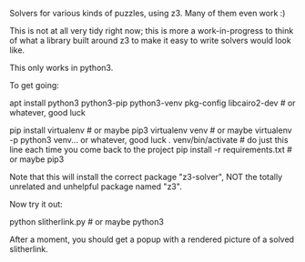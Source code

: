 Solvers for various kinds of puzzles, using z3. Many of them even work :)

This is not at all very tidy right now; this is more a work-in-progress to
think of what a library built around z3 to make it easy to write solvers
would look like.

This only works in python3.

To get going:

apt install python3 python3-pip python3-venv pkg-config libcairo2-dev  # or whatever, good luck

pip install virtualenv  # or maybe pip3
virtualenv venv  # or maybe virtualenv -p python3 venv... or whatever, good luck
. venv/bin/activate  # do just this line each time you come back to the project
pip install -r requirements.txt  # or maybe pip3

Note that this will install the correct package "z3-solver", NOT the totally
  unrelated and unhelpful package named "z3".

Now try it out:

python slitherlink.py  # or maybe python3

After a moment, you should get a popup with a rendered picture of a solved
  slitherlink.
